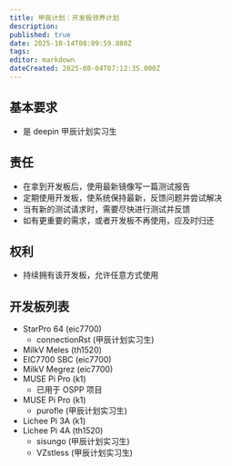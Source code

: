 ```yaml
---
title: 甲辰计划：开发板领养计划
description: 
published: true
date: 2025-10-14T08:09:59.880Z
tags: 
editor: markdown
dateCreated: 2025-08-04T07:12:35.000Z
---
```


## 基本要求

- 是 deepin 甲辰计划实习生

## 责任

- 在拿到开发板后，使用最新镜像写一篇测试报告
- 定期使用开发板，使系统保持最新，反馈问题并尝试解决
- 当有新的测试请求时，需要尽快进行测试并反馈
- 如有更重要的需求，或者开发板不再使用，应及时归还

## 权利

- 持续拥有该开发板，允许任意方式使用

## 开发板列表

- StarPro 64 (eic7700)
  - connectionRst (甲辰计划实习生)
- MilkV Meles (th1520)
- EIC7700 SBC (eic7700)
- MilkV Megrez (eic7700)
- MUSE Pi Pro (k1)
	- 已用于 OSPP 项目
- MUSE Pi Pro (k1)
  - purofle (甲辰计划实习生)
- Lichee Pi 3A (k1)
- Lichee Pi 4A (th1520)
	- sisungo (甲辰计划实习生)
	- VZstless (甲辰计划实习生)
